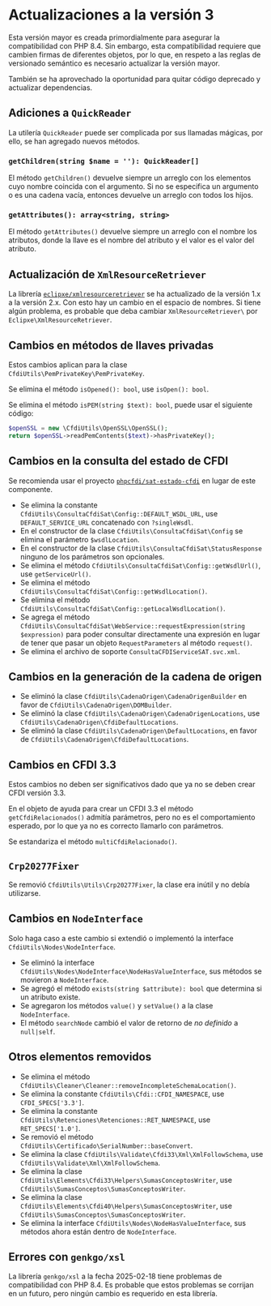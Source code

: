 # Actualizaciones a la versión 3

Esta versión mayor es creada primordialmente para asegurar la compatibilidad con PHP 8.4.
Sin embargo, esta compatibilidad requiere que cambien firmas de diferentes objetos, por lo que,
en respeto a las reglas de versionado semántico es necesario actualizar la versión mayor.

También se ha aprovechado la oportunidad para quitar código deprecado y actualizar dependencias.

## Adiciones a `QuickReader`

La utilería `QuickReader` puede ser complicada por sus llamadas mágicas, por ello, se han agregado nuevos métodos.

### `getChildren(string $name = ''): QuickReader[]`

El método `getChildren()` devuelve siempre un arreglo con los elementos cuyo nombre coincida con el argumento.
Si no se especifica un argumento o es una cadena vacía, entonces devuelve un arreglo con todos los hijos.

### `getAttributes(): array<string, string>`

El método `getAttributes()` devuelve siempre un arreglo con el nombre los atributos,
donde la llave es el nombre del atributo y el valor es el valor del atributo.

## Actualización de `XmlResourceRetriever`

La librería [`eclipxe/xmlresourceretriever`](https://github.com/eclipxe13/xmlresourceretriever) se ha actualizado
de la versión 1.x a la versión 2.x. Con esto hay un cambio en el espacio de nombres.
Si tiene algún problema, es probable que deba cambiar `XmlResourceRetriever\` por `Eclipxe\XmlResourceRetriever`.

## Cambios en métodos de llaves privadas

Estos cambios aplican para la clase `CfdiUtils\PemPrivateKey\PemPrivateKey`.

Se elimina el método `isOpened(): bool`, use `isOpen(): bool`.

Se elimina el método `isPEM(string $text): bool`, puede usar el siguiente código:

```php
$openSSL = new \CfdiUtils\OpenSSL\OpenSSL();
return $openSSL->readPemContents($text)->hasPrivateKey();
```

## Cambios en la consulta del estado de CFDI

Se recomienda usar el proyecto [`phpcfdi/sat-estado-cfdi`](https://github.com/phpcfdi/sat-estado-cfdi) en lugar de este componente.

- Se elimina la constante `CfdiUtils\ConsultaCfdiSat\Config::DEFAULT_WSDL_URL`, use `DEFAULT_SERVICE_URL` concatenado con `?singleWsdl`.
- En el constructor de la clase `CfdiUtils\ConsultaCfdiSat\Config` se elimina el parámetro `$wsdlLocation`.
- En el constructor de la clase `CfdiUtils\ConsultaCfdiSat\StatusResponse` ninguno de los parámetros son opcionales.
- Se elimina el método `CfdiUtils\ConsultaCfdiSat\Config::getWsdlUrl()`, use `getServiceUrl()`.
- Se elimina el método `CfdiUtils\ConsultaCfdiSat\Config::getWsdlLocation()`.
- Se elimina el método `CfdiUtils\ConsultaCfdiSat\Config::getLocalWsdlLocation()`.
- Se agrega el método `CfdiUtils\ConsultaCfdiSat\WebService::requestExpression(string $expression)` para poder consultar directamente
  una expresión en lugar de tener que pasar un objeto `RequestParameters` al método `request()`.
- Se elimina el archivo de soporte `ConsultaCFDIServiceSAT.svc.xml`.

## Cambios en la generación de la cadena de origen

- Se eliminó la clase `CfdiUtils\CadenaOrigen\CadenaOrigenBuilder` en favor de `CfdiUtils\CadenaOrigen\DOMBuilder`.
- Se eliminó la clase `CfdiUtils\CadenaOrigen\CadenaOrigenLocations`, use `CfdiUtils\CadenaOrigen\CfdiDefaultLocations`.
- Se eliminó la clase `CfdiUtils\CadenaOrigen\DefaultLocations`, en favor de `CfdiUtils\CadenaOrigen\CfdiDefaultLocations`.

## Cambios en CFDI 3.3

Estos cambios no deben ser significativos dado que ya no se deben crear CFDI versión 3.3.

En el objeto de ayuda para crear un CFDI 3.3 el método `getCfdiRelacionados()` admitía parámetros,
pero no es el comportamiento esperado, por lo que ya no es correcto llamarlo con parámetros.

Se estandariza el método `multiCfdiRelacionado()`.

## `Crp20277Fixer`

Se removió `CfdiUtils\Utils\Crp20277Fixer`, la clase era inútil y no debía utilizarse.

## Cambios en `NodeInterface`

Solo haga caso a este cambio si extendió o implementó la interface `CfdiUtils\Nodes\NodeInterface`.

- Se eliminó la interface `CfdiUtils\Nodes\NodeInterface\NodeHasValueInterface`, sus métodos se movieron a `NodeInterface`.
- Se agregó el método `exists(string $attribute): bool` que determina si un atributo existe.
- Se agregaron los métodos `value()` y `setValue()` a la clase `NodeInterface`.
- El método `searchNode` cambió el valor de retorno de *no definido* a `null|self`.

## Otros elementos removidos

- Se elimina el método `CfdiUtils\Cleaner\Cleaner::removeIncompleteSchemaLocation()`.
- Se elimina la constante `CfdiUtils\Cfdi::CFDI_NAMESPACE`, use `CFDI_SPECS['3.3']`.
- Se elimina la constante `CfdiUtils\Retenciones\Retenciones::RET_NAMESPACE`, use `RET_SPECS['1.0']`.
- Se removió el método `CfdiUtils\Certificado\SerialNumber::baseConvert`.
- Se elimina la clase `CfdiUtils\Validate\Cfdi33\Xml\XmlFollowSchema`, use `CfdiUtils\Validate\Xml\XmlFollowSchema`.
- Se elimina la clase `CfdiUtils\Elements\Cfdi33\Helpers\SumasConceptosWriter`, use `CfdiUtils\SumasConceptos\SumasConceptosWriter`.
- Se elimina la clase `CfdiUtils\Elements\Cfdi40\Helpers\SumasConceptosWriter`, use `CfdiUtils\SumasConceptos\SumasConceptosWriter`.
- Se elimina la interface `CfdiUtils\Nodes\NodeHasValueInterface`, sus métodos ahora están dentro de `NodeInterface`.

## Errores con `genkgo/xsl`

La librería `genkgo/xsl` a la fecha 2025-02-18 tiene problemas de compatibilidad con PHP 8.4.
Es probable que estos problemas se corrijan en un futuro, pero ningún cambio es requerido en esta librería.
